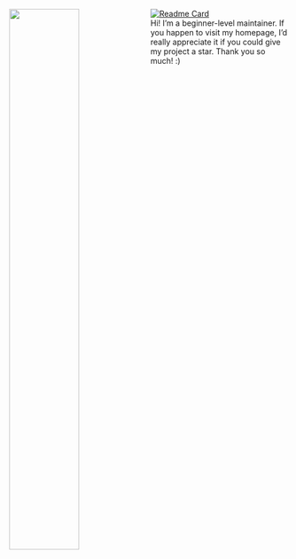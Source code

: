 [![Readme Card](https://github-readme-stats.vercel.app/api/pin/?username=JackA1ltman&repo=NonGKI_Kernel_Build)](https://github.com/JackA1ltman/NonGKI_Kernel_Build)
<img width="50%" align="left" src="https://github-readme-stats.vercel.app/api?username=JackA1ltman&show_icons=true&hide_border=true" /><br>
Hi! I’m a beginner-level maintainer. If you happen to visit my homepage, I’d really appreciate it if you could give my project a star. Thank you so much! :)
